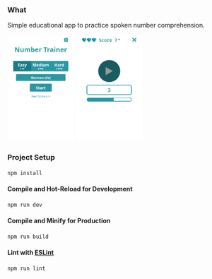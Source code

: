 ### What

Simple educational app to practice spoken number comprehension.

<p float="left">
  <img src="assets/screenshot1.png" alt="screenshot 1" width="30%" />
  <img src="assets/screenshot2.png" alt="screenshot 2" width="30%" />
</p>


### Project Setup

```sh
npm install
```

#### Compile and Hot-Reload for Development

```sh
npm run dev
```

#### Compile and Minify for Production

```sh
npm run build
```

#### Lint with [ESLint](https://eslint.org/)

```sh
npm run lint
```
